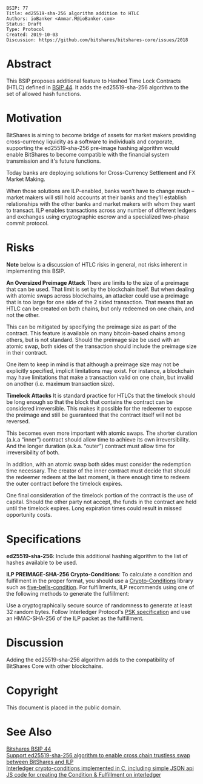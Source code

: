 ```
BSIP: 77
Title: ed25519-sha-256 algorithm addition to HTLC 
Authors: ioBanker <Ammar.M@ioBanker.com>
Status: Draft
Type: Protocol
Created: 2019-10-03
Discussion: https://github.com/bitshares/bitshares-core/issues/2018
```

Abstract
===================
This BSIP proposes additional feature to Hashed Time Lock Contracts (HTLC) defined in [BSIP 44](https://github.com/bitshares/bsips/blob/master/bsip-0044.md). It adds the ed25519-sha-256 algorithm to the set of allowed hash functions.

Motivation
=================
BitShares is aiming to become bridge of assets for market makers providing cross-currency liquidity as a software to individuals and corporate, supporting the ed25519-sha-256 pre-image hashing algorithm would enable BitShares to become compatible with the financial system transmission and it's future functions.

Today banks are deploying solutions for Cross-Currency Settlement and FX Market Making.

When those solutions are ILP-enabled, banks won’t have to change much – market makers will still hold accounts at their banks and they'll establish relationships with the other banks and market makers with whom they want to transact. ILP enables transactions across any number of different ledgers and exchanges using cryptographic escrow and a specialized two-phase commit protocol.

Risks
===============
**Note** below is a discussion of HTLC risks in general, not risks inherent in implementing this BSIP.

**An Oversized Preimage Attack** There are limits to the size of a preimage that can be used. That limit is set by the blockchain itself. But when dealing with atomic swaps across blockchains, an attacker could use a preimage that is too large for one side of the 2 sided transaction. That means that an HTLC can be created on both chains, but only redeemed on one chain, and not the other.

This can be mitigated by specifying the preimage size as part of the contract. This feature is available on many bitcoin-based chains among others, but is not standard. Should the preimage size be used with an atomic swap, both sides of the transaction should include the preimage size in their contract.

One item to keep in mind is that although a preimage size may not be explicitly specified, implicit limitations may exist. For instance, a blockchain may have limitations that make a transaction valid on one chain, but invalid on another (i.e. maximum transaction size). 

**Timelock Attacks** It is standard practice for HTLCs that the timelock should be long enough so that the block that contains the contract can be considered irreversible. This makes it possible for the redeemer to expose the preimage and still be guaranteed that the contract itself will not be reversed.

This becomes even more important with atomic swaps. The shorter duration (a.k.a “inner”) contract should allow time to achieve its own irreversibility. And the longer duration (a.k.a. “outer”) contract must allow time for irreversibility of both.

In addition, with an atomic swap both sides must consider the redemption time necessary. The creator of the inner contract must decide that should the redeemer redeem at the last moment, is there enough time to redeem the outer contract before the timelock expires.

One final consideration of the timelock portion of the contract is the use of capital. Should the other party not accept, the funds in the contract are held until the timelock expires. Long expiration times could result in missed opportunity costs.

Specifications
=========

**ed25519-sha-256**: Include this additional hashing algorithm to the list of hashes available to be used.

**ILP PREIMAGE-SHA-256 Crypto-Conditions**: To calculate a condition and fulfillment in the proper format, you should use a [Crypto-Conditions](https://tools.ietf.org/html/draft-thomas-crypto-conditions-03) library such as [five-bells-condition](https://github.com/interledgerjs/five-bells-condition). For fulfillments, ILP recommends using one of the following methods to generate the fulfillment:

Use a cryptographically secure source of randomness to generate at least 32 random bytes.
Follow Interledger Protocol's [PSK specification](https://github.com/interledger/rfcs/blob/master/deprecated/0016-pre-shared-key/0016-pre-shared-key.md) and use an HMAC-SHA-256 of the ILP packet as the fulfillment.


Discussion
===================
Adding the ed25519-sha-256 algorithm adds to the compatibility of BitShares Core with other blockchains.


Copyright
====================
This document is placed in the public domain.

See Also
===================
[Bitshares BSIP 44](https://github.com/bitshares/bsips/blob/master/bsip-0044.md)   
[Support ed25519-sha-256 algorithm to enable cross chain trustless swap between BitShares and ILP](https://github.com/bitshares/bitshares-core/issues/2018)  
[Interledger crypto-conditions implemented in C, including simple JSON api](https://github.com/ssadler/libcryptoconditions)
[JS code for creating the Condition & Fulfillment on interledger](https://github.com/ioBanker/codes/blob/master/escrow.js)
